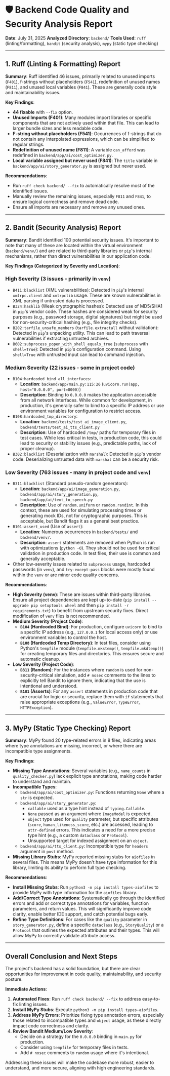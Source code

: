 # 🛡️ Backend Code Quality and Security Analysis Report

**Date**: July 31, 2025
**Analyzed Directory**: `backend/`
**Tools Used**: `ruff` (linting/formatting), `bandit` (security analysis), `mypy` (static type checking)

---

## 1. Ruff (Linting & Formatting) Report

**Summary**: Ruff identified 46 issues, primarily related to unused imports (`F401`), f-strings without placeholders (`F541`), redefinition of unused names (`F811`), and unused local variables (`F841`). These are generally code style and maintainability issues.

**Key Findings**:
*   **44 fixable** with `--fix` option.
*   **Unused Imports (F401)**: Many modules import libraries or specific components that are not actively used within that file. This can lead to larger bundle sizes and less readable code.
*   **F-string without placeholders (F541)**: Occurrences of f-strings that do not contain any interpolated expressions, which can be simplified to regular strings.
*   **Redefinition of unused name (F811)**: A variable `can_afford` was redefined in `backend/app/ai/cost_optimizer.py`.
*   **Local variable assigned but never used (F841)**: The `title` variable in `backend/app/ai/story_generator.py` is assigned but never used.

**Recommendations**:
*   Run `ruff check backend/ --fix` to automatically resolve most of the identified issues.
*   Manually review the remaining issues, especially `F811` and `F841`, to ensure logical correctness and remove dead code.
*   Ensure all imports are necessary and remove any unused ones.

---

## 2. Bandit (Security Analysis) Report

**Summary**: Bandit identified 100 potential security issues. It's important to note that many of these are located within the virtual environment (`backend/venv/`) and are related to third-party libraries or `pip`'s internal mechanisms, rather than direct vulnerabilities in our application code.

**Key Findings (Categorized by Severity and Location)**:

### **High Severity (3 issues - primarily in `venv`)**
*   `B411:blacklist` (XML vulnerabilities): Detected in `pip`'s internal `xmlrpc.client` and `xmlrpclib` usage. These are known vulnerabilities in XML parsing if untrusted data is processed.
*   `B324:hashlib` (Weak cryptographic hashes): Detected use of MD5/SHA1 in `pip`'s vendor code. These hashes are considered weak for security purposes (e.g., password storage, digital signatures) but might be used for non-security-critical hashing (e.g., file integrity checks).
*   `B202:tarfile_unsafe_members` (`tarfile.extractall` without validation): Detected in `pip`'s unpacking utility. This can lead to path traversal vulnerabilities if extracting untrusted archives.
*   `B602:subprocess_popen_with_shell_equals_true` (`subprocess` with `shell=True`): Detected in `pip`'s configuration command. Using `shell=True` with untrusted input can lead to command injection.

### **Medium Severity (22 issues - some in project code)**
*   `B104:hardcoded_bind_all_interfaces`:
    *   **Location**: `backend/app/main.py:115:26` (`uvicorn.run(app, host="0.0.0.0", port=8000)`)
    *   **Description**: Binding to `0.0.0.0` makes the application accessible from all network interfaces. While common for development, in production, it's generally safer to bind to a specific IP address or use environment variables for configuration to restrict access.
*   `B108:hardcoded_tmp_directory`:
    *   **Location**: `backend/tests/test_ai_image_client.py`, `backend/tests/test_ai_tts_client.py`
    *   **Description**: Use of hardcoded `/tmp/` paths for temporary files in test cases. While less critical in tests, in production code, this could lead to security or stability issues (e.g., predictable paths, lack of proper cleanup).
*   `B302:blacklist` (Deserialization with `marshal`): Detected in `pip`'s vendor code. Deserializing untrusted data with `marshal` can be a security risk.

### **Low Severity (763 issues - many in project code and `venv`)**
*   `B311:blacklist` (Standard pseudo-random generators):
    *   **Location**: `backend/app/ai/image_generation.py`, `backend/app/ai/story_generation.py`, `backend/app/ai/text_to_speech.py`
    *   **Description**: Use of `random.uniform` or `random.randint`. In this context, these are used for simulating processing times or generating mock IDs, not for cryptographic purposes. This is acceptable, but Bandit flags it as a general best practice.
*   `B101:assert_used` (Use of `assert`):
    *   **Location**: Numerous occurrences in `backend/tests/` and `backend/venv/`.
    *   **Description**: `assert` statements are removed when Python is run with optimizations (`python -O`). They should not be used for critical validation in production code. In test files, their use is common and generally acceptable.
*   Other low-severity issues related to `subprocess` usage, hardcoded passwords (in `venv`), and `try-except-pass` blocks were mostly found within the `venv` or are minor code quality concerns.

**Recommendations**:
*   **High Severity (venv)**: These are issues within third-party libraries. Ensure all project dependencies are kept up-to-date (`pip install --upgrade pip setuptools wheel` and then `pip install -r requirements.txt`) to benefit from upstream security fixes. Direct modification of `venv` files is not recommended.
*   **Medium Severity (Project Code)**:
    *   **`B104` (Hardcoded Bind)**: For production, configure `uvicorn` to bind to a specific IP address (e.g., `127.0.0.1` for local access only) or use environment variables to control the host.
    *   **`B108` (Hardcoded Temp Directory)**: In test files, consider using Python's `tempfile` module (`tempfile.mkstemp()`, `tempfile.mkdtemp()`) for creating temporary files and directories. This ensures secure and automatic cleanup.
*   **Low Severity (Project Code)**:
    *   **`B311` (Random)**: For the instances where `random` is used for non-security-critical simulation, add `# nosec` comments to the lines to explicitly tell Bandit to ignore them, indicating that the use is intentional and understood.
    *   **`B101` (Asserts)**: For any `assert` statements in production code that are crucial for logic or security, replace them with `if` statements that raise appropriate exceptions (e.g., `ValueError`, `TypeError`, `HTTPException`).

---

## 3. MyPy (Static Type Checking) Report

**Summary**: MyPy found 20 type-related errors in 8 files, indicating areas where type annotations are missing, incorrect, or where there are incompatible type assignments.

**Key Findings**:
*   **Missing Type Annotations**: Several variables (e.g., `name_counts` in `quality_checker.py`) lack explicit type annotations, making code harder to understand and maintain.
*   **Incompatible Types**:
    *   `backend/app/ai/cost_optimizer.py`: Functions returning `None` where a `str` is expected.
    *   `backend/app/ai/story_generator.py`:
        *   `callable` used as a type hint instead of `typing.Callable`.
        *   `None` passed as an argument where `ImageModel` is expected.
        *   `object` type used for `quality` parameter, but specific attributes (`score`, `human_likeness_score`, etc.) are accessed, leading to `attr-defined` errors. This indicates a need for a more precise type hint (e.g., a custom `dataclass` or `Protocol`).
        *   Unsupported target for indexed assignment on an `object`.
    *   `backend/app/ai/tts_client.py`: Incompatible type for `headers` argument in `post` method.
*   **Missing Library Stubs**: MyPy reported missing stubs for `aiofiles` in several files. This means MyPy doesn't have type information for this library, limiting its ability to perform full type checking.

**Recommendations**:
*   **Install Missing Stubs**: Run `python3 -m pip install types-aiofiles` to provide MyPy with type information for the `aiofiles` library.
*   **Add/Correct Type Annotations**: Systematically go through the identified errors and add or correct type annotations for variables, function parameters, and return values. This will significantly improve code clarity, enable better IDE support, and catch potential bugs early.
*   **Refine Type Definitions**: For cases like the `quality` parameter in `story_generator.py`, define a specific `dataclass` (e.g., `StoryQuality`) or a `Protocol` that outlines the expected attributes and their types. This will allow MyPy to correctly validate attribute access.

---

## Overall Conclusion and Next Steps

The project's backend has a solid foundation, but there are clear opportunities for improvement in code quality, maintainability, and security posture.

**Immediate Actions**:
1.  **Automated Fixes**: Run `ruff check backend/ --fix` to address easy-to-fix linting issues.
2.  **Install MyPy Stubs**: Execute `python3 -m pip install types-aiofiles`.
3.  **Address MyPy Errors**: Prioritize fixing type annotation errors, especially those related to incompatible types and `object` usage, as these directly impact code correctness and clarity.
4.  **Review Bandit Medium/Low Severity**:
    *   Decide on a strategy for the `0.0.0.0` binding in `main.py` for production.
    *   Consider using `tempfile` for temporary files in tests.
    *   Add `# nosec` comments to `random` usage where it's intentional.

Addressing these issues will make the codebase more robust, easier to understand, and more secure, aligning with high engineering standards.
